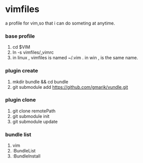 # vimfiles
a profile for vim,so that i can do someting at anytime. 

### base profile
1. cd $VIM 
2. ln -s vimfiles/_vimrc
3. in linux , vimfiles is named ~/.vim . in win , is the same name. 

### plugin create
1. mkdir bundle && cd bundle
2. git submodule add https://github.com/gmarik/vundle.git

### plugin clone
1. git clone remotePath
2. git submodule init     
3. git submodule update    

### bundle list
1. vim
2. :BundleList
3. :BundleInstall
